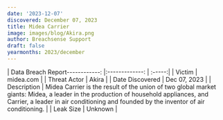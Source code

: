 ```yaml
---
date: '2023-12-07'
discovered: December 07, 2023
title: Midea Carrier
image: images/blog/Akira.png
author: Breachsense Support
draft: false
yearmonths: 2023/december
---
```


| Data Breach Report------------:     |:-------------:    | :-----:|
| Victim      | midea.com      | 
| Threat Actor      | Akira      | 
| Date Discovered      | Dec 07, 2023      | 
| Description      | Midea Carrier is the result of the union of two global market giants: Midea, a leader in the production of household appliances, and Carrier, a leader in air conditioning and founded by the inventor of air conditioning.      | 
| Leak Size      | Unknown      | 


